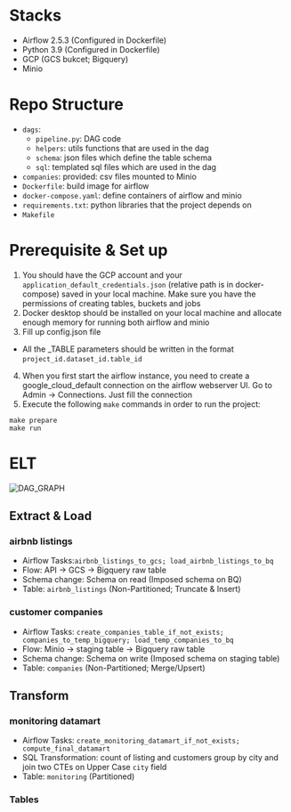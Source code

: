 # Stacks
- Airflow 2.5.3 (Configured in Dockerfile)
- Python 3.9 (Configured in Dockerfile)
- GCP (GCS bukcet; Bigquery)
- Minio 

# Repo Structure
- `dags`: 
  - `pipeline.py`: DAG code
  - `helpers`: utils functions that are used in the dag
  - `schema`: json files which define the table schema
  - `sql`: templated sql files which are used in the dag
- `companies`: provided: csv files mounted to Minio
- `Dockerfile`: build image for airflow
- `docker-compose.yaml`: define containers of airflow and minio 
- `requirements.txt`: python libraries that the project depends on
- `Makefile`

# Prerequisite & Set up 
1. You should have the GCP account and your `application_default_credentials.json` (relative path is in docker-compose) saved in your local machine. Make sure you have the permissions of creating tables, buckets and jobs
2. Docker desktop should be installed on your local machine and allocate enough memory for running both airflow and minio
3. Fill up config.json file
- All the _TABLE parameters should be written in the format `project_id.dataset_id.table_id`
4. When you first start the airflow instance, you need to create a google_cloud_default connection on the airflow webserver UI. Go to Admin -> Connections. Just fill the connection
5. Execute the following `make` commands in order to run the project:
```commandline
make prepare
make run
```

# ELT 
![DAG_GRAPH](https://github.com/dragonlee97/meero_case_study/blob/main/dag.png?raw=true)
## Extract & Load
### airbnb listings
- Airflow Tasks:`airbnb_listings_to_gcs; load_airbnb_listings_to_bq`
- Flow: API -> GCS -> Bigquery raw table
- Schema change: Schema on read (Imposed schema on BQ)
- Table: `airbnb_listings` (Non-Partitioned; Truncate & Insert)

### customer companies
- Airflow Tasks: `create_companies_table_if_not_exists; companies_to_temp_bigquery; load_temp_companies_to_bq`
- Flow: Minio -> staging table -> Bigquery raw table
- Schema change: Schema on write (Imposed schema on staging table)
- Table: `companies` (Non-Partitioned; Merge/Upsert)

## Transform
### monitoring datamart 
- Airflow Tasks: `create_monitoring_datamart_if_not_exists; compute_final_datamart`
- SQL Transformation: count of listing and customers group by city and join two CTEs on Upper Case `city` field 
- Table: `monitoring` (Partitioned)

### Tables

